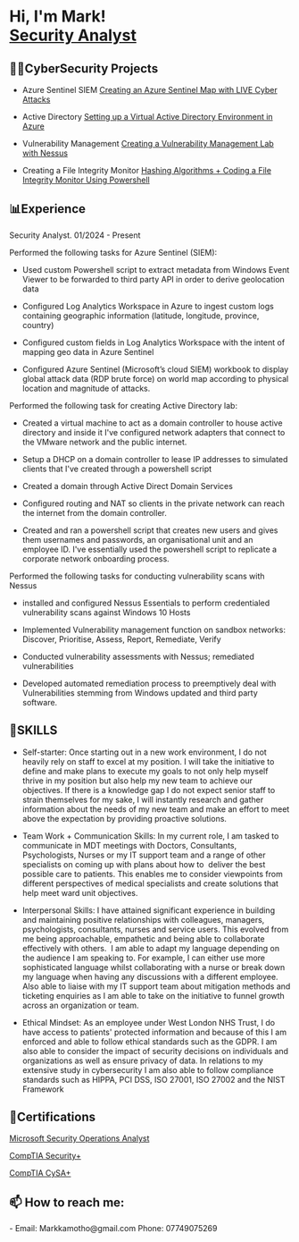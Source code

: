 <h1>Hi, I'm Mark! <br/><a href="https://www.linkedin.com/in/mark-kamotho-9b67971b8/">Security Analyst</a>

<h2>👨‍💻CyberSecurity Projects</h2>

  - Azure Sentinel SIEM [Creating an Azure Sentinel Map with LIVE Cyber Attacks](https://github.com/Mxrk23/Azure-Sentinel-SIEM-Lab)
    
  - Active Directory [Setting up a Virtual Active Directory Environment in Azure](https://github.com/Mxrk23/Active-Directory/blob/main/README.md#setting-up-a-home-lab-running-active-directory-oracle-virtualbox-and-adding-users-with-powershell)
    
  - Vulnerability Management [Creating a Vulnerability Management Lab with Nessus](https://github.com/Mxrk23/Vulnerability-Management)

  - Creating a File Integrity Monitor [Hashing Algorithms + Coding a File Integrity Monitor Using Powershell](https://github.com/Mxrk23/File-Integrity-Monitor/blob/main/README.md)

<h2>📊Experience</h2>

Security Analyst. 01/2024 - Present

Performed the following tasks for Azure Sentinel (SIEM):

- Used custom Powershell script to extract metadata from Windows Event Viewer to be forwarded to third party API in order to derive geolocation data

- Configured Log Analytics Workspace in Azure to ingest custom logs containing geographic information (latitude, longitude, province, country)

- Configured custom fields in Log Analytics Workspace with the intent of mapping geo data in Azure Sentinel

- Configured Azure Sentinel (Microsoft’s cloud SIEM) workbook to display global attack data (RDP brute force) on world map according to physical location and magnitude of attacks.

Performed the following task for creating Active Directory lab:
- Created a virtual machine to act as a domain controller to house active directory and inside it I've configured network adapters that connect to the VMware network and the public internet. 

- Setup a DHCP on a domain controller to lease IP addresses to simulated clients that I've created through a powershell script

- Created a domain through Active Direct Domain Services

- Configured routing and NAT so  clients in the private network can reach the internet from the domain controller.

- Created and ran a powershell script that creates new users and gives them usernames and passwords, an organisational unit and an employee ID. I've essentially used the powershell script to replicate a corporate network onboarding process.

Performed the following tasks for conducting vulnerability scans with Nessus

- installed and configured Nessus Essentials to perform credentialed vulnerability scans against Windows 10 Hosts

- Implemented Vulnerability management function on sandbox networks: Discover, Prioritise, Assess, Report, Remediate, Verify

- Conducted vulnerability assessments with Nessus; remediated vulnerabilities

- Developed automated remediation process to preemptively deal with Vulnerabilities stemming from Windows updated and third party software.

<h2>🧠SKILLS</h2>

- Self-starter: Once starting out in a new work environment, I do not heavily rely on staff to excel at my position. I will take the initiative to define and make plans to execute my goals to not only help myself thrive in my position but also help my new team to achieve our objectives. If there is a knowledge gap I do not expect senior staff to strain themselves for my sake, I will instantly research and gather information about the needs of my new team and make an effort to meet above the expectation by providing proactive solutions. 

- Team Work + Communication Skills: In my current role, I am tasked to communicate in MDT meetings with Doctors, Consultants, Psychologists, Nurses or my IT support team and a range of other specialists on coming up with plans about how to  deliver the best possible care to patients. This enables me to consider viewpoints from different perspectives of medical specialists and create solutions that help meet ward unit objectives.

- Interpersonal Skills: I have attained significant experience in building and maintaining positive relationships with colleagues, managers, psychologists, consultants, nurses and service users. This evolved from me being approachable, empathetic and being able to collaborate effectively with others.  I am able to adapt my language depending on the audience I am speaking to. For example, I can either use more sophisticated language whilst collaborating with a nurse or break down my language when having any discussions with a different employee. Also able to liaise with my IT support team about mitigation methods and ticketing enquiries as I am able to take on the initiative to funnel growth across an organization or team. 

- Ethical Mindset: As an employee under West London NHS Trust, I do have access to patients' protected information and because of this I am enforced and able to follow ethical standards such as the GDPR. I am also able to consider the impact of security decisions on individuals and organizations as well as ensure privacy of data. In relations to my extensive study in cybersecurity I am also able to follow compliance standards such as HIPPA, PCI DSS, ISO 27001, ISO 27002 and the NIST Framework



   

<h2>📜Certifications</h2>

[Microsoft Security Operations Analyst](https://learn.microsoft.com/api/credentials/share/en-us/MarkKamotho-9627/924C7328A47B84CB?sharingId=3C3E8366B7D705F0)


[CompTIA Security+](https://www.credly.com/badges/fd71dd71-a18c-4b1d-ac1d-14a835886fc7/public_url)


[CompTIA CySA+](https://www.credly.com/badges/6236b8e6-f6da-489e-b8c8-315ad0646231/public_url
)

[linkedin]: https://www.linkedin.com/in/mark-kamotho-9b67971b8/

<h2>📫 How to reach me:</h2>
- Email: Markkamotho@gmail.com
  Phone: 07749075269
<!--

- 🔭 I’m currently working on ...
- 🌱 I’m currently learning ...
- 👯 I’m looking to collaborate on ...
- 🤔 I’m looking for help with ...
- 💬 Ask me about ...
- 📫 How to reach me: ...
- 😄 Pronouns: ...
- ⚡ Fun fact: ...
-->
